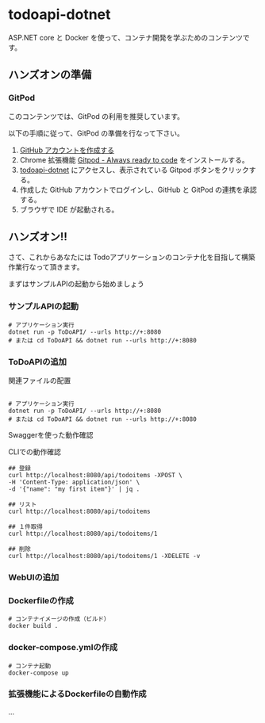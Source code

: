 # todoapi-dotnet

ASP.NET core と Docker を使って、コンテナ開発を学ぶためのコンテンツです。

## ハンズオンの準備

### GitPod

このコンテンツでは、GitPod の利用を推奨しています。

以下の手順に従って、GitPod の準備を行なって下さい。

1. [GitHub アカウントを作成する](https://pengi-n.co.jp/blog/github-account/)
1. Chrome 拡張機能 [Gitpod - Always ready to code](https://chrome.google.com/webstore/detail/gitpod-always-ready-to-co/dodmmooeoklaejobgleioelladacbeki) をインストールする。
1. [todoapi-dotnet](https://github.com/degiple/todoapi-dotnet) にアクセスし、表示されている Gitpod ボタンをクリックする。
1. 作成した GitHub アカウントでログインし、GitHub と GitPod の連携を承認する。
1. ブラウザで IDE が起動される。


## ハンズオン!!

さて、これからあなたには Todoアプリケーションのコンテナ化を目指して構築作業行なって頂きます。

まずはサンプルAPIの起動から始めましょう

### サンプルAPIの起動

```shell
# アプリケーション実行
dotnet run -p ToDoAPI/ --urls http://+:8080
# または cd ToDoAPI && dotnet run --urls http://+:8080
```


### ToDoAPIの追加

関連ファイルの配置

```shell
```


```shell
# アプリケーション実行
dotnet run -p ToDoAPI/ --urls http://+:8080
# または cd ToDoAPI && dotnet run --urls http://+:8080
```

Swaggerを使った動作確認


CLIでの動作確認

```shell
## 登録
curl http://localhost:8080/api/todoitems -XPOST \
-H 'Content-Type: application/json' \
-d '{"name": "my first item"}' | jq .

## リスト
curl http://localhost:8080/api/todoitems

## １件取得
curl http://localhost:8080/api/todoitems/1

## 削除
curl http://localhost:8080/api/todoitems/1 -XDELETE -v

```

### WebUIの追加


### Dockerfileの作成

```shell
# コンテナイメージの作成（ビルド）
docker build .
```

### docker-compose.ymlの作成

```shell
# コンテナ起動
docker-compose up
```

### 拡張機能によるDockerfileの自動作成

...

